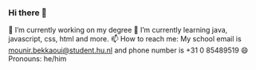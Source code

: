 ### Hi there 👋

🔭 I’m currently working on my degree
🌱 I’m currently learning java, javascript, css, html and more.
📫 How to reach me: My school email is mounir.bekkaoui@student.hu.nl and phone number is +31 0 85489519
😄 Pronouns: he/him
